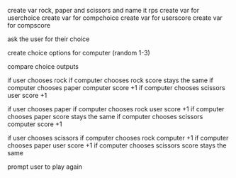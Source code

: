 create var rock, paper and scissors and name it rps
create var for userchoice
create var for compchoice
create var for userscore
create var for compscore

ask the user for their choice

create choice options for computer (random 1-3)

compare choice outputs

if user chooses rock
    if computer chooses rock 
        score stays the same
    if computer chooses paper
        computer score +1
    if computer chooses scissors
        user score +1

if user chooses paper
    if computer chooses rock 
        user score +1
    if computer chooses paper
        score stays the same
    if computer chooses scissors
        computer score +1

if user chooses scissors
    if computer chooses rock 
        computer +1
    if computer chooses paper
        user score +1
    if computer chooses scissors
       score stays the same 

prompt user to play again 